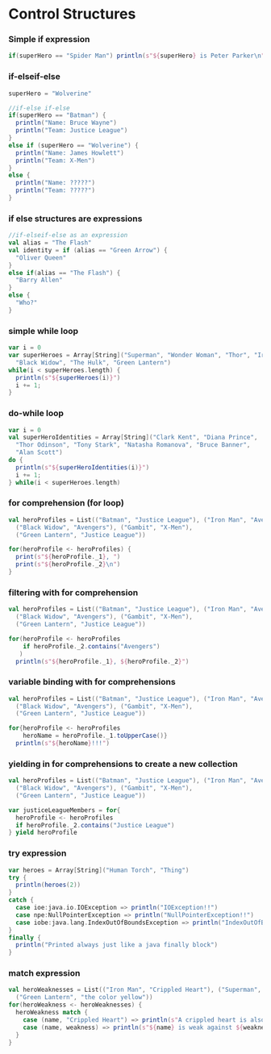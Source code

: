 # Control Structures

### Simple if expression
```scala
if(superHero == "Spider Man") println(s"${superHero} is Peter Parker\n")
```

### if-elseif-else
```scala
superHero = "Wolverine"

//if-else if-else
if(superHero == "Batman") {
  println("Name: Bruce Wayne")
  println("Team: Justice League")
}
else if (superHero == "Wolverine") {
  println("Name: James Howlett")
  println("Team: X-Men")
}
else {
  println("Name: ?????")
  println("Team: ?????")
}
```


### if else structures are expressions
```scala
//if-elseif-else as an expression
val alias = "The Flash"
val identity = if (alias == "Green Arrow") {
  "Oliver Queen"
}
else if(alias == "The Flash") {
  "Barry Allen"
}
else {
  "Who?"
}
```

### simple while loop
```scala
var i = 0
var superHeroes = Array[String]("Superman", "Wonder Woman", "Thor", "Iron Man",
  "Black Widow", "The Hulk", "Green Lantern")
while(i < superHeroes.length) {
  println(s"${superHeroes(i)}")
  i += 1;
}
```

### do-while loop
```scala
var i = 0
val superHeroIdentities = Array[String]("Clark Kent", "Diana Prince",
  "Thor Odinson", "Tony Stark", "Natasha Romanova", "Bruce Banner",
  "Alan Scott")
do {
  println(s"${superHeroIdentities(i)}")
  i += 1;
} while(i < superHeroes.length)
```


### for comprehension (for loop)
```scala
val heroProfiles = List(("Batman", "Justice League"), ("Iron Man", "Avengers"),
  ("Black Widow", "Avengers"), ("Gambit", "X-Men"),
  ("Green Lantern", "Justice League"))

for(heroProfile <- heroProfiles) {
  print(s"${heroProfile._1}, ")
  print(s"${heroProfile._2}\n")
}
```

### filtering with for comprehension
```scala
val heroProfiles = List(("Batman", "Justice League"), ("Iron Man", "Avengers"),
  ("Black Widow", "Avengers"), ("Gambit", "X-Men"),
  ("Green Lantern", "Justice League"))

for(heroProfile <- heroProfiles
    if heroProfile._2.contains("Avengers")
   )
  println(s"${heroProfile._1}, ${heroProfile._2}")
```

### variable binding with for comprehensions
```scala
val heroProfiles = List(("Batman", "Justice League"), ("Iron Man", "Avengers"),
  ("Black Widow", "Avengers"), ("Gambit", "X-Men"),
  ("Green Lantern", "Justice League"))

for{heroProfile <- heroProfiles
    heroName = heroProfile._1.toUpperCase()}
  println(s"${heroName}!!!")
```


### yielding in for comprehensions to create a new collection
```scala
val heroProfiles = List(("Batman", "Justice League"), ("Iron Man", "Avengers"),
  ("Black Widow", "Avengers"), ("Gambit", "X-Men"),
  ("Green Lantern", "Justice League"))

var justiceLeagueMembers = for{
  heroProfile <- heroProfiles
  if heroProfile._2.contains("Justice League")
} yield heroProfile
```

### try expression
```scala
var heroes = Array[String]("Human Torch", "Thing")
try {
  println(heroes(2))
}
catch {
  case ioe:java.io.IOException => println("IOException!!")
  case npe:NullPointerException => println("NullPointerException!!")
  case iobe:java.lang.IndexOutOfBoundsException => println("IndexOutOfBoundsException!!")
}
finally {
  println("Printed always just like a java finally block")
}
```

### match expression
```scala
val heroWeaknesses = List(("Iron Man", "Crippled Heart"), ("Superman", "kryptonite"),
  ("Green Lantern", "the color yellow"))
for(heroWeakness <- heroWeaknesses) {
  heroWeakness match {
    case (name, "Crippled Heart") => println(s"A crippled heart is also one of ${name}'s strengths")
    case (name, weakness) => println(s"${name} is weak against ${weakness}.")
  }
}
```
